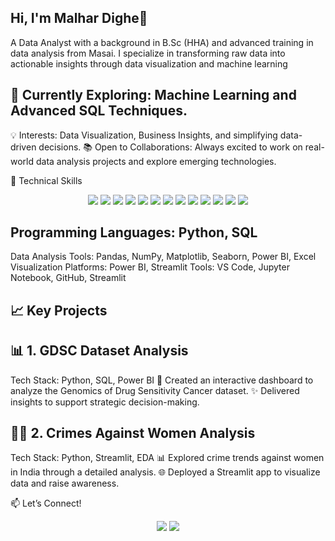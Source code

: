 
## Hi, I'm Malhar Dighe👋


A Data Analyst with a background in B.Sc (HHA) and advanced training in data analysis from Masai. I specialize in transforming raw data into actionable insights through data visualization and machine learning

## 🌱 Currently Exploring: Machine Learning and Advanced SQL Techniques.
💡 Interests: Data Visualization, Business Insights, and simplifying data-driven decisions.
📚 Open to Collaborations: Always excited to work on real-world data analysis projects and explore emerging technologies.

🚀 Technical Skills
<p align="center"> <img src="https://img.shields.io/badge/-Python-3776AB?logo=python&logoColor=white&style=for-the-badge" /> <img src="https://img.shields.io/badge/-MySQL-4479A1?logo=mysql&logoColor=white&style=for-the-badge" /> <img src="https://img.shields.io/badge/-Pandas-150458?logo=pandas&logoColor=white&style=for-the-badge" /> <img src="https://img.shields.io/badge/-NumPy-013243?logo=numpy&logoColor=white&style=for-the-badge" /> <img src="https://img.shields.io/badge/-Matplotlib-11557C?style=for-the-badge" /> <img src="https://img.shields.io/badge/-Seaborn-9A1B9A?style=for-the-badge" /> <img src="https://img.shields.io/badge/-Microsoft_Excel-217346?logo=microsoft-excel&logoColor=white&style=for-the-badge" /> <img src="https://img.shields.io/badge/-Power_BI-F2C811?logo=power-bi&logoColor=black&style=for-the-badge" /> <img src="https://img.shields.io/badge/-Streamlit-FF4B4B?logo=streamlit&logoColor=white&style=for-the-badge" /> <img src="https://img.shields.io/badge/-Machine_Learning-FF6F00?style=for-the-badge" /> <img src="https://img.shields.io/badge/-Artificial_Intelligence-0078D7?style=for-the-badge" /> <img src="https://img.shields.io/badge/-VS_Code-007ACC?logo=visual-studio-code&logoColor=white&style=for-the-badge" /> <img src="https://img.shields.io/badge/-Jupyter-F37626?logo=jupyter&logoColor=white&style=for-the-badge" /> </p>


## Programming Languages: Python, SQL
Data Analysis Tools: Pandas, NumPy, Matplotlib, Seaborn, Power BI, Excel
Visualization Platforms: Power BI, Streamlit
Tools: VS Code, Jupyter Notebook, GitHub, Streamlit

## 📈 Key Projects
## 📊 1. GDSC Dataset Analysis
Tech Stack: Python, SQL, Power BI
🧠 Created an interactive dashboard to analyze the Genomics of Drug Sensitivity Cancer dataset.
✨ Delivered insights to support strategic decision-making.

## 🧑‍⚖️ 2. Crimes Against Women Analysis
Tech Stack: Python, Streamlit, EDA
📊 Explored crime trends against women in India through a detailed analysis.
🌐 Deployed a Streamlit app to visualize data and raise awareness.

📫 Let’s Connect!
<p align="center"> <a href="https://www.linkedin.com/in/malhar-dighe-4a5679309/"><img src="https://img.shields.io/badge/-LinkedIn-0077B5?logo=linkedin&logoColor=white&style=for-the-badge"></a> <a href="https://www.instagram.com/mal___reynolds/"><img src="https://img.shields.io/badge/-Instagram-E4405F?logo=instagram&logoColor=white&style=for-the-badge"></a> </p>

